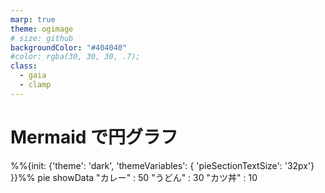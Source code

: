 ```yaml
---
marp: true
theme: ogimage
# size: github
backgroundColor: "#404040"
#color: rgba(30, 30, 30, .7);
class:
  - gaia
  - clamp
---
```


<!--![bg](https://github.com/hankei6km/test-marp-ogimage/raw/main/md/assets/bg_image01.png)-->

<!--![bg bottom brightness:0.5](https://github.com/hankei6km/test-marp-ogimage/raw/main/md/assets/bg_image03.jpg)-->

# **Mermaid** で円グラフ

<div class="mermaid">
%%{init: {'theme': 'dark', 'themeVariables': {  'pieSectionTextSize': '32px'} }}%%
pie showData
    "カレー" : 50
    "うどん" : 30
    "カツ丼" : 10
</div>

<!-- mermaid.js -->
<script src="https://unpkg.com/mermaid@9.2.2/dist/mermaid.min.js"></script>
<script>mermaid.initialize({startOnLoad:true});</script>

